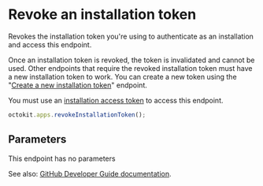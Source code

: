 # Revoke an installation token

Revokes the installation token you're using to authenticate as an installation and access this endpoint.

Once an installation token is revoked, the token is invalidated and cannot be used. Other endpoints that require the revoked installation token must have a new installation token to work. You can create a new token using the "[Create a new installation token](https://developer.github.com/v3/apps/#create-a-new-installation-token)" endpoint.

You must use an [installation access token](https://developer.github.com/apps/building-github-apps/authenticating-with-github-apps/#authenticating-as-an-installation) to access this endpoint.

```js
octokit.apps.revokeInstallationToken();
```

## Parameters

This endpoint has no parameters

See also: [GitHub Developer Guide documentation](endpoint.documentationUrl).
